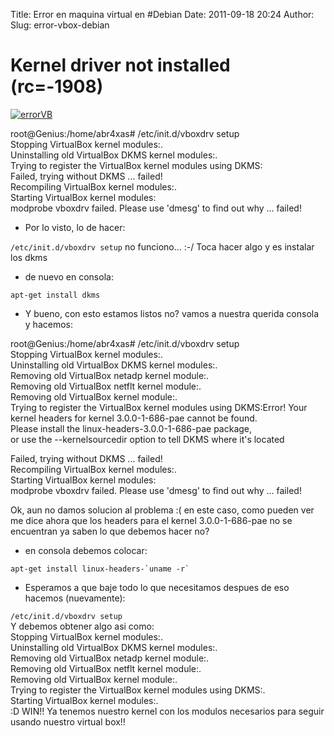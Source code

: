 Title: Error en maquina virtual en #Debian
Date: 2011-09-18 20:24
Author:  
Slug: error-vbox-debian

Kernel driver not installed (rc=-1908)
======================================

[![errorVB](http://abr4xas.org/wp-content/uploads/2011/09/errorVB.png "errorVB")](http://abr4xas.org/wp-content/uploads/2011/09/errorVB.png)

root@Genius:/home/abr4xas\# /etc/init.d/vboxdrv setup  
Stopping VirtualBox kernel modules:.  
Uninstalling old VirtualBox DKMS kernel modules:.  
Trying to register the VirtualBox kernel modules using DKMS:  
Failed, trying without DKMS ... failed!  
Recompiling VirtualBox kernel modules:.  
Starting VirtualBox kernel modules:  
modprobe vboxdrv failed. Please use 'dmesg' to find out why ...
failed!<!--more-->

-   Por lo visto, lo de hacer:

`/etc/init.d/vboxdrv setup` no funciono... :-/ Toca hacer algo y es
instalar los dkms

-   de nuevo en consola:

` apt-get install dkms `

-   Y bueno, con esto estamos listos no? vamos a nuestra querida consola
    y hacemos:

root@Genius:/home/abr4xas\# /etc/init.d/vboxdrv setup  
Stopping VirtualBox kernel modules:.  
Uninstalling old VirtualBox DKMS kernel modules:.  
Removing old VirtualBox netadp kernel module:.  
Removing old VirtualBox netflt kernel module:.  
Removing old VirtualBox kernel module:.  
Trying to register the VirtualBox kernel modules using DKMS:Error! Your
kernel headers for kernel 3.0.0-1-686-pae cannot be found.  
Please install the linux-headers-3.0.0-1-686-pae package,  
or use the --kernelsourcedir option to tell DKMS where it's located

Failed, trying without DKMS ... failed!  
Recompiling VirtualBox kernel modules:.  
Starting VirtualBox kernel modules:  
modprobe vboxdrv failed. Please use 'dmesg' to find out why ... failed!

Ok, aun no damos solucion al problema :( en este caso, como pueden ver
me dice ahora que los headers para el kernel 3.0.0-1-686-pae no se
encuentran ya saben lo que debemos hacer no?

-   en consola debemos colocar:

`` apt-get install linux-headers-`uname -r` ``

-   Esperamos a que baje todo lo que necesitamos despues de eso hacemos
    (nuevamente):

`/etc/init.d/vboxdrv setup`  
Y debemos obtener algo asi como:  
Stopping VirtualBox kernel modules:.  
Uninstalling old VirtualBox DKMS kernel modules:.  
Removing old VirtualBox netadp kernel module:.  
Removing old VirtualBox netflt kernel module:.  
Removing old VirtualBox kernel module:.  
Trying to register the VirtualBox kernel modules using DKMS:.  
Starting VirtualBox kernel modules:.  
:D WIN!! Ya tenemos nuestro kernel con los modulos necesarios para
seguir usando nuestro virtual box!!

